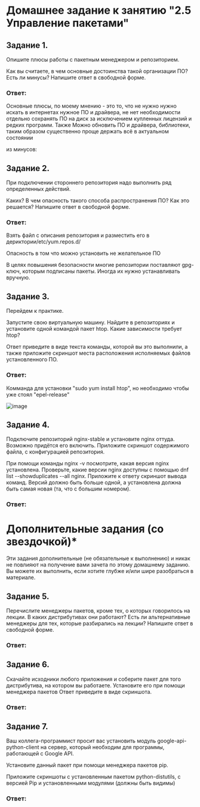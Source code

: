 # Домашнее задание к занятию "2.5 Управление пакетами"

## Задание 1.
Опишите плюсы работы с пакетным менеджером и репозиторием.

Как вы считаете, в чем основные достоинства такой организации ПО?
Есть ли минусы?
Напишите ответ в свободной форме.

### Ответ:
Основные плюсы, по моему мнению - это то, что не нужно нужно искать в интернетах нужное ПО и драйвера, не нет необходимости отдельно сохранять ПО на диск за исключением купленных лицензий и редких программ. 
Также Можно обновить ПО и драйвера, библиотеки, таким образом существенно проще держать всё в актуальном состоянии

из минусов: 

## Задание 2.
При подключении стороннего репозитория надо выполнить ряд определенных действий.

Каких?
В чем опасность такого способа распространения ПО?
Как это решается?
Напишите ответ в свободной форме.

### Ответ:

Взять файл с описания репозитория и разместить его в дериктории/etc/yum.repos.d/

Опасность в том что можно установить не желательное ПО 

В целях повышения безопасности многие репозитории поставляют gpg-ключ, которым подписаны пакеты. Иногда их нужно устанавливать вручную.

## Задание 3.
Перейдем к практике.

Запустите свою виртуальную машину.
Найдите в репозиториях и установите одной командой пакет htop.
Какие зависимости требует htop?

Ответ приведите в виде текста команды, которой вы это выполнили, а также приложите скриншот места расположения исполняемых файлов установленного ПО.

### Ответ:

Комманда для установки "sudo yum install htop", но необходимо чтобы уже стоял "epel-release"

![image](https://user-images.githubusercontent.com/121933872/211489765-8b9d8f54-3d0d-4d63-a0b7-bc3d2ffcea9a.png)


## Задание 4.
Подключите репозиторий nginx-stable и установите nginx оттуда. Возможно придётся его включить.
Приложите скриншот содержимого файла, с конфигурацией репозитория.

При помощи команды nginx -v посмотрите, какая версия nginx установлена. Проверьте, какие версии nginx доступны с помощью dnf list --showduplicates --all nginx.
Приложите к ответу скриншот вывода команд. Версий должно быть больше одной, а установлена должна быть самая новая (та, что с большим номером).

### Ответ:

# Дополнительные задания (со звездочкой)*

Эти задания дополнительные (не обязательные к выполнению) и никак не повлияют на получение вами зачета по этому домашнему заданию. Вы можете их выполнить, если хотите глубже и/или шире разобраться в материале.

## Задание 5.
Перечислите менеджеры пакетов, кроме тех, о которых говорилось на лекции. В каких дистрибутивах они работают?
Есть ли альтернативные менеджеры для тех, которые разбирались на лекции?
Напишите ответ в свободной форме.

### Ответ:

## Задание 6.
Скачайте исходники любого приложения и соберите пакет для того дистрибутива, на котором вы работаете.
Установите его при помощи менеджера пакетов
Ответ приведите в виде скриншота.

### Ответ:

## Задание 7.
Ваш коллега-программист просит вас установить модуль google-api-python-client на сервер, который необходим для программы, работающей с Google API.

Установите данный пакет при помощи менеджера пакетов pip.

Приложите скриншоты с установленным пакетом python-distutils, с версией Pip и установленными модулями (должны быть видимы)

### Ответ:
